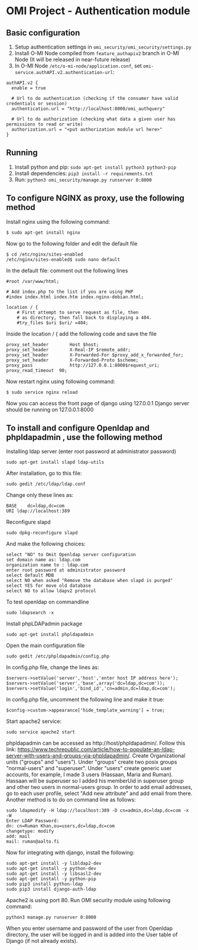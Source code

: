 OMI Project - Authentication module
===============================


Basic configuration
-------

1. Setup authentication settings in `omi_security/omi_security/settings.py`
2. Install O-MI Node compiled from `feature_authapiv2` branch in O-MI Node (It will be released in near-future release)
2. In O-MI Node `/etc/o-mi-node/application.conf`, set `omi-service.authAPI.v2.authentication-url`:
```
authAPI.v2 {
  enable = true

  # Url to do authentication (checking if the consumer have valid credentials or session)
  authentication.url = "http://localhost:8000/omi_authquery"

  # Url to do authorization (checking what data a given user has permissions to read or write)
  authorization.url = "<put authorization module url here>"
}
```


Running
-------

1. Install python and pip: `sudo apt-get install python3 python3-pip`
1. Install dependencies: `pip3 install -r requirements.txt`
2. Run: `python3 omi_security/manage.py runserver 0:8000`



To configure NGINX as proxy, use the following method
------------------------------------------------


Install nginx using the following command:

```
$ sudo apt-get install nginx
```
Now go to the following folder and edit the default file

```
$ cd /etc/nginx/sites-enabled
/etc/nginx/sites-enabled$ sudo nano default
```

In the default file: comment out the following lines
```
#root /var/www/html;

# Add index.php to the list if you are using PHP
#index index.html index.htm index.nginx-debian.html;

location / {
    # First attempt to serve request as file, then
    # as directory, then fall back to displaying a 404.
    #try_files $uri $uri/ =404;

```
Inside the location / {   add the following code and save the file
```
proxy_set_header        Host $host;
proxy_set_header        X-Real-IP $remote_addr;
proxy_set_header        X-Forwarded-For $proxy_add_x_forwarded_for;
proxy_set_header        X-Forwarded-Proto $scheme;
proxy_pass              http://127.0.0.1:8000$request_uri;
proxy_read_timeout  90;

```

Now restart nginx using following command:
```
$ sudo service nginx reload
```
Now you can access the front page of django using 127.0.0.1
Django server should be running on 127.0.0.1:8000



To install and configure Openldap and phpldapadmin , use the following method
-----------------------------------------------------------------


Installing ldap server (enter root password at administrator password)
```
sudo apt-get install slapd ldap-utils
```

After installation, go to this file:
```
sudo gedit /etc/ldap/ldap.conf
```

Change only these lines as:
```
BASE	dc=ldap,dc=com
URI	ldap://localhost:389
```

Reconfigure slapd
```
sudo dpkg-reconfigure slapd
```

And make the following choices:
```
select "NO" to Omit Openldap server configuration
set domain name as: ldap.com
organization name to : ldap.com
enter root password at administrator password
select default MDB
select NO when asked "Remove the database when slapd is purged"
select YES for move old database
select NO to allow ldapv2 protocol
```
To test openldap on commandline
```
sudo ldapsearch -x
```

Install  phpLDAPadmin package
```
sudo apt-get install phpldapadmin
```

Open the main configuration file
```
sudo gedit /etc/phpldapadmin/config.php
```

In config.php file, change the lines as:
```
$servers->setValue('server','host','enter host IP address here');
$servers->setValue('server','base',array('dc=ldap,dc=com'));
$servers->setValue('login','bind_id','cn=admin,dc=ldap,dc=com');
```
In config.php file, uncomment the following line and make it true:
```
$config->custom->appearance['hide_template_warning'] = true;
```

Start apache2 service:
```
sudo service apache2 start
```
phpldapadmin can be accessed as http://host/phpldapadmin/.
Follow this link: https://www.techrepublic.com/article/how-to-populate-an-ldap-server-with-users-and-groups-via-phpldapadmin/.
Create Organizational units ("groups" and "users"). Under "groups" create two posix groups "normal-users" and "superuser". Under "users" create generic user accounts,
for example, I made 3 users (Hassaan, Maria and Ruman). Hassaan will be superuser so I added his memberUid in superuser group and other two users in normal-users
group.
In order to add email addresses, go to each user profile, select "Add new attribute" and add email from there. Another method is to do on command line as follows:
```
sudo ldapmodify -H ldap://localhost:389 -D cn=admin,dc=ldap,dc=com -x -W
Enter LDAP Password:
dn: cn=Ruman Khan,ou=users,dc=ldap,dc=com
changetype: modify
add: mail
mail: ruman@aalto.fi
 ```

Now for integrating with django, install the following:
```
sudo apt-get install -y libldap2-dev
sudo apt-get install -y python-dev
sudo apt-get install -y libsasl2-dev
sudo apt-get install -y python-pip
sudo pip3 install python-ldap
sudo pip3 install django-auth-ldap
```
Apache2 is using port 80. Run OMI security module using following command:
```
python3 manage.py runserver 0:8000
```
When you enter username and password of the user from Openldap directory,
the user will be logged in and is added into the User table of Django (if not already exists).










